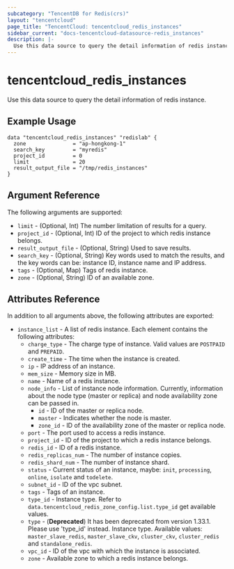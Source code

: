```yaml
---
subcategory: "TencentDB for Redis(crs)"
layout: "tencentcloud"
page_title: "TencentCloud: tencentcloud_redis_instances"
sidebar_current: "docs-tencentcloud-datasource-redis_instances"
description: |-
  Use this data source to query the detail information of redis instance.
---
```


# tencentcloud_redis_instances

Use this data source to query the detail information of redis instance.

## Example Usage

```hcl
data "tencentcloud_redis_instances" "redislab" {
  zone               = "ap-hongkong-1"
  search_key         = "myredis"
  project_id         = 0
  limit              = 20
  result_output_file = "/tmp/redis_instances"
}
```

## Argument Reference

The following arguments are supported:

* `limit` - (Optional, Int) The number limitation of results for a query.
* `project_id` - (Optional, Int) ID of the project to which redis instance belongs.
* `result_output_file` - (Optional, String) Used to save results.
* `search_key` - (Optional, String) Key words used to match the results, and the key words can be: instance ID, instance name and IP address.
* `tags` - (Optional, Map) Tags of redis instance.
* `zone` - (Optional, String) ID of an available zone.

## Attributes Reference

In addition to all arguments above, the following attributes are exported:

* `instance_list` - A list of redis instance. Each element contains the following attributes:
  * `charge_type` - The charge type of instance. Valid values are `POSTPAID` and `PREPAID`.
  * `create_time` - The time when the instance is created.
  * `ip` - IP address of an instance.
  * `mem_size` - Memory size in MB.
  * `name` - Name of a redis instance.
  * `node_info` - List of instance node information. Currently, information about the node type (master or replica) and node availability zone can be passed in.
    * `id` - ID of the master or replica node.
    * `master` - Indicates whether the node is master.
    * `zone_id` - ID of the availability zone of the master or replica node.
  * `port` - The port used to access a redis instance.
  * `project_id` - ID of the project to which a redis instance belongs.
  * `redis_id` - ID of a redis instance.
  * `redis_replicas_num` - The number of instance copies.
  * `redis_shard_num` - The number of instance shard.
  * `status` - Current status of an instance, maybe: `init`, `processing`, `online`, `isolate` and `todelete`.
  * `subnet_id` - ID of the vpc subnet.
  * `tags` - Tags of an instance.
  * `type_id` - Instance type. Refer to `data.tencentcloud_redis_zone_config.list.type_id` get available values.
  * `type` - (**Deprecated**) It has been deprecated from version 1.33.1. Please use 'type_id' instead. Instance type. Available values: `master_slave_redis`, `master_slave_ckv`, `cluster_ckv`, `cluster_redis` and `standalone_redis`.
  * `vpc_id` - ID of the vpc with which the instance is associated.
  * `zone` - Available zone to which a redis instance belongs.



